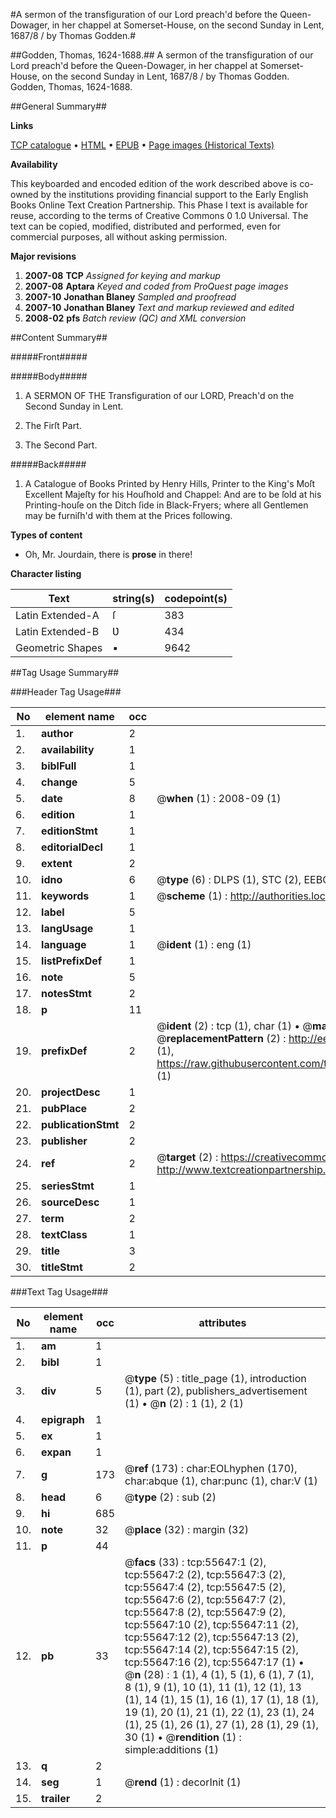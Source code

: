 #A sermon of the transfiguration of our Lord preach'd before the Queen-Dowager, in her chappel at Somerset-House, on the second Sunday in Lent, 1687/8 / by Thomas Godden.#

##Godden, Thomas, 1624-1688.##
A sermon of the transfiguration of our Lord preach'd before the Queen-Dowager, in her chappel at Somerset-House, on the second Sunday in Lent, 1687/8 / by Thomas Godden.
Godden, Thomas, 1624-1688.

##General Summary##

**Links**

[TCP catalogue](http://www.ota.ox.ac.uk/tcp/)  • 
[HTML](http://tei.it.ox.ac.uk/tcp/Texts-HTML/free/A42/A42902.html)  • 
[EPUB](http://tei.it.ox.ac.uk/tcp/Texts-EPUB/free/A42/A42902.epub) • 
[Page images (Historical Texts)](https://data.historicaltexts.jisc.ac.uk/view?pubId=eebo-12181163e&pageId=eebo-12181163e-55647-1)

**Availability**

This keyboarded and encoded edition of the
	       work described above is co-owned by the institutions
	       providing financial support to the Early English Books
	       Online Text Creation Partnership. This Phase I text is
	       available for reuse, according to the terms of Creative
	       Commons 0 1.0 Universal. The text can be copied,
	       modified, distributed and performed, even for
	       commercial purposes, all without asking permission.

**Major revisions**

1. __2007-08__ __TCP__ *Assigned for keying and markup*
1. __2007-08__ __Aptara__ *Keyed and coded from ProQuest page images*
1. __2007-10__ __Jonathan Blaney__ *Sampled and proofread*
1. __2007-10__ __Jonathan Blaney__ *Text and markup reviewed and edited*
1. __2008-02__ __pfs__ *Batch review (QC) and XML conversion*

##Content Summary##

#####Front#####

#####Body#####

1. A
SERMON
OF THE
Transfiguration of our LORD,
Preach'd on the Second Sunday in Lent.

1. The Firſt Part.

1. The Second Part.

#####Back#####

1. A Catalogue of Books Printed by Henry Hills, Printer to the
King's Moſt Excellent Majeſty for his Houſhold and Chappel:
And are to be ſold at his Printing-houſe on the Ditch ſide in
Black-Fryers; where all Gentlemen may be furniſh'd with
them at the Prices following.

**Types of content**

  * Oh, Mr. Jourdain, there is **prose** in there!

**Character listing**


|Text|string(s)|codepoint(s)|
|---|---|---|
|Latin Extended-A|ſ|383|
|Latin Extended-B|Ʋ|434|
|Geometric Shapes|▪|9642|

##Tag Usage Summary##

###Header Tag Usage###

|No|element name|occ|attributes|
|---|---|---|---|
|1.|__author__|2||
|2.|__availability__|1||
|3.|__biblFull__|1||
|4.|__change__|5||
|5.|__date__|8| @__when__ (1) : 2008-09 (1)|
|6.|__edition__|1||
|7.|__editionStmt__|1||
|8.|__editorialDecl__|1||
|9.|__extent__|2||
|10.|__idno__|6| @__type__ (6) : DLPS (1), STC (2), EEBO-CITATION (1), OCLC (1), VID (1)|
|11.|__keywords__|1| @__scheme__ (1) : http://authorities.loc.gov/ (1)|
|12.|__label__|5||
|13.|__langUsage__|1||
|14.|__language__|1| @__ident__ (1) : eng (1)|
|15.|__listPrefixDef__|1||
|16.|__note__|5||
|17.|__notesStmt__|2||
|18.|__p__|11||
|19.|__prefixDef__|2| @__ident__ (2) : tcp (1), char (1)  •  @__matchPattern__ (2) : ([0-9\-]+):([0-9IVX]+) (1), (.+) (1)  •  @__replacementPattern__ (2) : http://eebo.chadwyck.com/downloadtiff?vid=$1&page=$2 (1), https://raw.githubusercontent.com/textcreationpartnership/Texts/master/tcpchars.xml#$1 (1)|
|20.|__projectDesc__|1||
|21.|__pubPlace__|2||
|22.|__publicationStmt__|2||
|23.|__publisher__|2||
|24.|__ref__|2| @__target__ (2) : https://creativecommons.org/publicdomain/zero/1.0/ (1), http://www.textcreationpartnership.org/docs/. (1)|
|25.|__seriesStmt__|1||
|26.|__sourceDesc__|1||
|27.|__term__|2||
|28.|__textClass__|1||
|29.|__title__|3||
|30.|__titleStmt__|2||


###Text Tag Usage###

|No|element name|occ|attributes|
|---|---|---|---|
|1.|__am__|1||
|2.|__bibl__|1||
|3.|__div__|5| @__type__ (5) : title_page (1), introduction (1), part (2), publishers_advertisement (1)  •  @__n__ (2) : 1 (1), 2 (1)|
|4.|__epigraph__|1||
|5.|__ex__|1||
|6.|__expan__|1||
|7.|__g__|173| @__ref__ (173) : char:EOLhyphen (170), char:abque (1), char:punc (1), char:V (1)|
|8.|__head__|6| @__type__ (2) : sub (2)|
|9.|__hi__|685||
|10.|__note__|32| @__place__ (32) : margin (32)|
|11.|__p__|44||
|12.|__pb__|33| @__facs__ (33) : tcp:55647:1 (2), tcp:55647:2 (2), tcp:55647:3 (2), tcp:55647:4 (2), tcp:55647:5 (2), tcp:55647:6 (2), tcp:55647:7 (2), tcp:55647:8 (2), tcp:55647:9 (2), tcp:55647:10 (2), tcp:55647:11 (2), tcp:55647:12 (2), tcp:55647:13 (2), tcp:55647:14 (2), tcp:55647:15 (2), tcp:55647:16 (2), tcp:55647:17 (1)  •  @__n__ (28) : 1 (1), 4 (1), 5 (1), 6 (1), 7 (1), 8 (1), 9 (1), 10 (1), 11 (1), 12 (1), 13 (1), 14 (1), 15 (1), 16 (1), 17 (1), 18 (1), 19 (1), 20 (1), 21 (1), 22 (1), 23 (1), 24 (1), 25 (1), 26 (1), 27 (1), 28 (1), 29 (1), 30 (1)  •  @__rendition__ (1) : simple:additions (1)|
|13.|__q__|2||
|14.|__seg__|1| @__rend__ (1) : decorInit (1)|
|15.|__trailer__|2||
